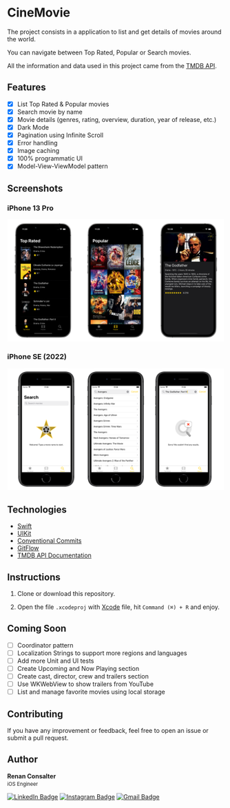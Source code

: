 # CineMovie

The project consists in a application to list and get details of movies around the world. 

You can navigate between Top Rated, Popular or Search movies.

All the information and data used in this project came from the [TMDB API](https://developers.themoviedb.org/3/getting-started/introduction).

## Features

- [x] List Top Rated & Popular movies 
- [x] Search movie by name
- [x] Movie details (genres, rating, overview, duration, year of release, etc.)
- [x] Dark Mode
- [x] Pagination using Infinite Scroll
- [x] Error handling
- [x] Image caching
- [x] 100% programmatic UI
- [x] Model-View-ViewModel pattern

## Screenshots

### iPhone 13 Pro
![CineMovie-Image1](Images/iPhone-13-Pro.png "App CineMovie iPhone-13-Pro")

### iPhone SE (2022)
![CineMovie-Image2](Images/iPhone-SE.png "App CineMovie iPhone-SE")

## Technologies

- [Swift](https://www.swift.org)
- [UIKit](https://developer.apple.com/documentation/uikit)
- [Conventional Commits](https://www.conventionalcommits.org)
- [GitFlow](https://www.atlassian.com/br/git/tutorials/comparing-workflows/gitflow-workflow)
- [TMDB API Documentation](https://developers.themoviedb.org/3/getting-started/introduction)

## Instructions

1. Clone or download this repository.

2. Open the file ```.xcodeproj``` with [Xcode](https://apps.apple.com/br/app/xcode/id497799835?mt=12) file, hit ```Command (⌘) + R``` and enjoy.

## Coming Soon

- [ ] Coordinator pattern
- [ ] Localization Strings to support more regions and languages 
- [ ] Add more Unit and UI tests
- [ ] Create Upcoming and Now Playing section
- [ ] Create cast, director, crew and trailers section
- [ ] Use WKWebView to show trailers from YouTube
- [ ] List and manage favorite movies using local storage

## Contributing

If you have any improvement or feedback, feel free to open an issue or submit a pull request.

## Author

<b>Renan Consalter</b>
<br>
<span>
<small>iOS Engineer</small>
</span>

[![LinkedIn Badge](https://img.shields.io/badge/Linkedin-blue?style=for-the-badge&logo=Linkedin&link=https://www.linkedin.com/in/renan-consalter)](https://www.linkedin.com/in/renan-consalter)
[![Instagram Badge](https://img.shields.io/badge/Instagram-f2f2f2?style=for-the-badge&logo=Instagram&link=https://www.instagram.com/renanconsalter)](https://www.instagram.com/renanconsalter)
[![Gmail Badge](https://img.shields.io/badge/GMAIL-c14438?style=for-the-badge&logo=Gmail&logoColor=white&link=mailto:renan.consalter@gmail.com)](mailto:renan.consalter@gmail.com)
